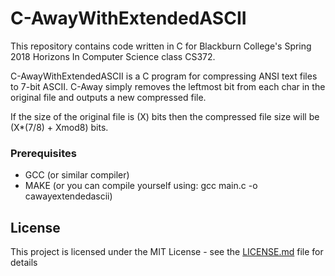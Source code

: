 # C-AwayWithExtendedASCII
This repository contains code written in C for Blackburn College's Spring 2018 Horizons In Computer Science class CS372.

C-AwayWithExtendedASCII is a C program for compressing ANSI text files to 7-bit ASCII. C-Away simply removes the leftmost bit from each char in the original file and outputs a new compressed file. 

If the size of the original file is (X) bits then the compressed file size will be (X*(7/8) + Xmod8) bits.

### Prerequisites
* GCC (or similar compiler)
* MAKE (or you can compile yourself using: gcc main.c -o cawayextendedascii)

## License

This project is licensed under the MIT License - see the [LICENSE.md](LICENSE.md) file for details
